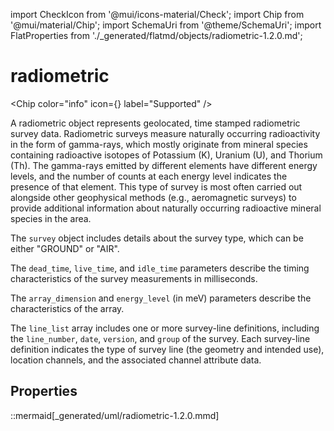 import CheckIcon from '@mui/icons-material/Check';
import Chip from '@mui/material/Chip';
import SchemaUri from '@theme/SchemaUri';
import FlatProperties from './_generated/flatmd/objects/radiometric-1.2.0.md';

# radiometric

<Chip color="info" icon={<CheckIcon />} label="Supported" /><br />
<SchemaUri uri="schema/objects/radiometric/1.2.0/radiometric.schema.json" />

A radiometric object represents geolocated, time stamped radiometric survey data. Radiometric surveys measure naturally occurring radioactivity in the form of gamma-rays, which mostly originate from mineral species containing radioactive isotopes of Potassium (K), Uranium (U), and Thorium (Th). The gamma-rays emitted by different elements have different energy levels, and the number of counts at each energy level indicates the presence of that element. This type of survey is most often carried out alongside other geophysical methods (e.g., aeromagnetic surveys) to provide additional information about naturally occurring radioactive mineral species in the area.

The `survey` object includes details about the survey type, which can be either "GROUND" or "AIR".

The `dead_time`, `live_time`, and `idle_time` parameters describe the timing characteristics of the survey measurements in milliseconds.

The `array_dimension` and `energy_level` (in meV) parameters describe the characteristics of the array.

The `line_list` array includes one or more survey-line definitions, including the `line_number`, `date`, `version`, and `group` of the survey. Each survey-line definition indicates the type of survey line (the geometry and intended use), location channels, and the associated channel attribute data.

## Properties

<FlatProperties />

::mermaid[_generated/uml/radiometric-1.2.0.mmd]
